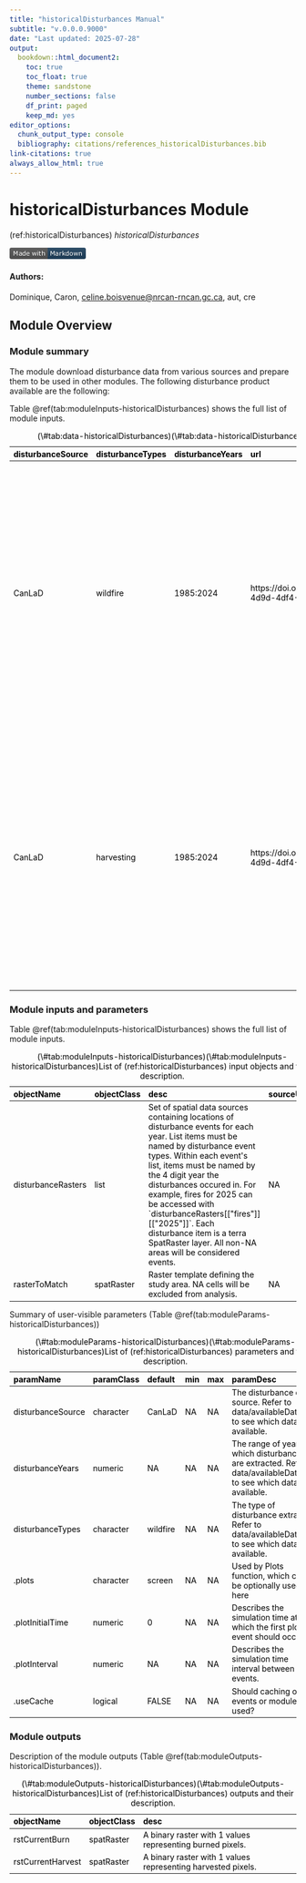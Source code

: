 ```yaml
---
title: "historicalDisturbances Manual"
subtitle: "v.0.0.0.9000"
date: "Last updated: 2025-07-28"
output:
  bookdown::html_document2:
    toc: true
    toc_float: true
    theme: sandstone
    number_sections: false
    df_print: paged
    keep_md: yes
editor_options:
  chunk_output_type: console
  bibliography: citations/references_historicalDisturbances.bib
link-citations: true
always_allow_html: true
---
```


# historicalDisturbances Module

<!-- the following are text references used in captions for LaTeX compatibility -->
(ref:historicalDisturbances) *historicalDisturbances*



[![made-with-Markdown](figures/markdownBadge.png)](https://commonmark.org)

<!-- if knitting to pdf remember to add the pandoc_args: ["--extract-media", "."] option to yml in order to get the badge images -->

#### Authors:

Dominique, Caron, celine.boisvenue@nrcan-rncan.gc.ca, aut, cre
<!-- ideally separate authors with new lines, '\n' not working -->

## Module Overview

### Module summary

The module download disturbance data from various sources and prepare them to be used in other modules. The following disturbance product available are the following:

Table \@ref(tab:moduleInputs-historicalDisturbances) shows the full list of module inputs.

<table class="table" style="color: black; margin-left: auto; margin-right: auto;">
<caption>(\#tab:data-historicalDisturbances)(\#tab:data-historicalDisturbances)Available disturbance products</caption>
 <thead>
  <tr>
   <th style="text-align:left;"> disturbanceSource </th>
   <th style="text-align:left;"> disturbanceTypes </th>
   <th style="text-align:left;"> disturbanceYears </th>
   <th style="text-align:left;"> url </th>
   <th style="text-align:left;"> citation </th>
  </tr>
 </thead>
<tbody>
  <tr>
   <td style="text-align:left;"> CanLaD </td>
   <td style="text-align:left;"> wildfire </td>
   <td style="text-align:left;"> 1985:2024 </td>
   <td style="text-align:left;"> https://doi.org/10.23687/902801fd-4d9d-4df4-9e95-319e429545cc </td>
   <td style="text-align:left;"> Perbet, P., Guindon, L., Correia D.L.P., P. Villemaire, O., Reisi Gahrouei R. St-Amant, Canada Landsat Disturbance with pest (CanLaD): a Canada-wide Landsat-based 30-m resolution product of fire, harvest and pest outbreak detection and attribution since 1987. </td>
  </tr>
  <tr>
   <td style="text-align:left;"> CanLaD </td>
   <td style="text-align:left;"> harvesting </td>
   <td style="text-align:left;"> 1985:2024 </td>
   <td style="text-align:left;"> https://doi.org/10.23687/902801fd-4d9d-4df4-9e95-319e429545cc </td>
   <td style="text-align:left;"> Perbet, P., Guindon, L., Correia D.L.P., P. Villemaire, O., Reisi Gahrouei R. St-Amant, Canada Landsat Disturbance with pest (CanLaD): a Canada-wide Landsat-based 30-m resolution product of fire, harvest and pest outbreak detection and attribution since 1987. </td>
  </tr>
</tbody>
</table>

### Module inputs and parameters

Table \@ref(tab:moduleInputs-historicalDisturbances) shows the full list of module inputs.

<table class="table" style="color: black; margin-left: auto; margin-right: auto;">
<caption>(\#tab:moduleInputs-historicalDisturbances)(\#tab:moduleInputs-historicalDisturbances)List of (ref:historicalDisturbances) input objects and their description.</caption>
 <thead>
  <tr>
   <th style="text-align:left;"> objectName </th>
   <th style="text-align:left;"> objectClass </th>
   <th style="text-align:left;"> desc </th>
   <th style="text-align:left;"> sourceURL </th>
  </tr>
 </thead>
<tbody>
  <tr>
   <td style="text-align:left;"> disturbanceRasters </td>
   <td style="text-align:left;"> list </td>
   <td style="text-align:left;"> Set of spatial data sources containing locations of disturbance events for each year. List items must be named by disturbance event types. Within each event's list, items must be named by the 4 digit year the disturbances occured in. For example, fires for 2025 can be accessed with `disturbanceRasters[["fires"]][["2025"]]`. Each disturbance item is a terra SpatRaster layer. All non-NA areas will be considered events. </td>
   <td style="text-align:left;"> NA </td>
  </tr>
  <tr>
   <td style="text-align:left;"> rasterToMatch </td>
   <td style="text-align:left;"> spatRaster </td>
   <td style="text-align:left;"> Raster template defining the study area. NA cells will be excluded from analysis. </td>
   <td style="text-align:left;"> NA </td>
  </tr>
</tbody>
</table>

Summary of user-visible parameters (Table \@ref(tab:moduleParams-historicalDisturbances))


<table class="table" style="color: black; margin-left: auto; margin-right: auto;">
<caption>(\#tab:moduleParams-historicalDisturbances)(\#tab:moduleParams-historicalDisturbances)List of (ref:historicalDisturbances) parameters and their description.</caption>
 <thead>
  <tr>
   <th style="text-align:left;"> paramName </th>
   <th style="text-align:left;"> paramClass </th>
   <th style="text-align:left;"> default </th>
   <th style="text-align:left;"> min </th>
   <th style="text-align:left;"> max </th>
   <th style="text-align:left;"> paramDesc </th>
  </tr>
 </thead>
<tbody>
  <tr>
   <td style="text-align:left;"> disturbanceSource </td>
   <td style="text-align:left;"> character </td>
   <td style="text-align:left;"> CanLaD </td>
   <td style="text-align:left;"> NA </td>
   <td style="text-align:left;"> NA </td>
   <td style="text-align:left;"> The disturbance data source. Refer to data/availableData.csv to see which data is available. </td>
  </tr>
  <tr>
   <td style="text-align:left;"> disturbanceYears </td>
   <td style="text-align:left;"> numeric </td>
   <td style="text-align:left;"> NA </td>
   <td style="text-align:left;"> NA </td>
   <td style="text-align:left;"> NA </td>
   <td style="text-align:left;"> The range of years for which disturbances are extracted. Refer to data/availableData.csv to see which data is available. </td>
  </tr>
  <tr>
   <td style="text-align:left;"> disturbanceTypes </td>
   <td style="text-align:left;"> character </td>
   <td style="text-align:left;"> wildfire </td>
   <td style="text-align:left;"> NA </td>
   <td style="text-align:left;"> NA </td>
   <td style="text-align:left;"> The type of disturbance extracted. Refer to data/availableData.csv to see which data is available. </td>
  </tr>
  <tr>
   <td style="text-align:left;"> .plots </td>
   <td style="text-align:left;"> character </td>
   <td style="text-align:left;"> screen </td>
   <td style="text-align:left;"> NA </td>
   <td style="text-align:left;"> NA </td>
   <td style="text-align:left;"> Used by Plots function, which can be optionally used here </td>
  </tr>
  <tr>
   <td style="text-align:left;"> .plotInitialTime </td>
   <td style="text-align:left;"> numeric </td>
   <td style="text-align:left;"> 0 </td>
   <td style="text-align:left;"> NA </td>
   <td style="text-align:left;"> NA </td>
   <td style="text-align:left;"> Describes the simulation time at which the first plot event should occur. </td>
  </tr>
  <tr>
   <td style="text-align:left;"> .plotInterval </td>
   <td style="text-align:left;"> numeric </td>
   <td style="text-align:left;"> NA </td>
   <td style="text-align:left;"> NA </td>
   <td style="text-align:left;"> NA </td>
   <td style="text-align:left;"> Describes the simulation time interval between plot events. </td>
  </tr>
  <tr>
   <td style="text-align:left;"> .useCache </td>
   <td style="text-align:left;"> logical </td>
   <td style="text-align:left;"> FALSE </td>
   <td style="text-align:left;"> NA </td>
   <td style="text-align:left;"> NA </td>
   <td style="text-align:left;"> Should caching of events or module be used? </td>
  </tr>
</tbody>
</table>


### Module outputs

Description of the module outputs (Table \@ref(tab:moduleOutputs-historicalDisturbances)).

<table class="table" style="color: black; margin-left: auto; margin-right: auto;">
<caption>(\#tab:moduleOutputs-historicalDisturbances)(\#tab:moduleOutputs-historicalDisturbances)List of (ref:historicalDisturbances) outputs and their description.</caption>
 <thead>
  <tr>
   <th style="text-align:left;"> objectName </th>
   <th style="text-align:left;"> objectClass </th>
   <th style="text-align:left;"> desc </th>
  </tr>
 </thead>
<tbody>
  <tr>
   <td style="text-align:left;"> rstCurrentBurn </td>
   <td style="text-align:left;"> spatRaster </td>
   <td style="text-align:left;"> A binary raster with 1 values representing burned pixels. </td>
  </tr>
  <tr>
   <td style="text-align:left;"> rstCurrentHarvest </td>
   <td style="text-align:left;"> spatRaster </td>
   <td style="text-align:left;"> A binary raster with 1 values representing harvested pixels. </td>
  </tr>
</tbody>
</table>


